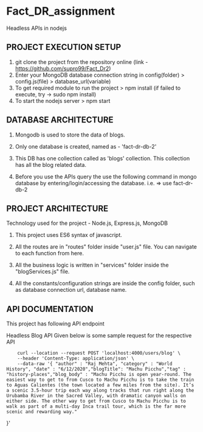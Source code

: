 # Fact_DR_assignment
Headless APIs in nodejs

## PROJECT EXECUTION SETUP
1) git clone the project from the repository online 
(link - https://github.com/supro99/Fact_Dr2)
2) Enter your MongoDB database connection string in config(folder) > config.js(file) > database_url(variable)
3) To get required module to run the project > npm install (if failed to execute, try -> sudo npm install)
4) To start the nodejs server > npm start

	

## DATABASE ARCHITECTURE
1) Mongodb is used to store the data of blogs.

2) Only one database is created, named as - 'fact-dr-db-2'

3) This DB has one collection called as 'blogs' collection.
    This collection has all the blog related data.

4) Before you use the APIs query the use the following command in mongo database by entering/login/accessing the database. i.e.
    => use fact-dr-db-2

## PROJECT ARCHITECTURE
Technology used for the project - Node.js, Express.js, MongoDB

1) This project uses ES6 syntax of javascript.

2) All the routes are in "routes" folder inside "user.js" file. You can navigate to each function from here.

3) All the business logic is written in "services" folder inside the "blogServices.js" file.

5) All the constants/configuration strings are inside the config folder, such as database connection url, database name.


## API DOCUMENTATION
This project has following API endpoint

Headless Blog API
Given below is some sample request for the respective API


		curl --location --request POST 'localhost:4000/users/blog' \
		--header 'Content-Type: application/json' \
		--data-raw '{ "author" : "Raj Mehta", "category" : "World History", "date" : "6/12/2020","blogTitle": "Machu Picchu","tag" : "history-places","blog_body" : "Machu Picchu is open year-round. The easiest way to get to from Cusco to Machu Picchu is to take the train to Aguas Calientes (the town located a few miles from the site). It’s a scenic 3.5-hour trip each way along tracks that run right along the Urubamba River in the Sacred Valley, with dramatic canyon walls on either side. The other way to get from Cusco to Machu Picchu is to walk as part of a multi-day Inca trail tour, which is the far more scenic and rewarding way."
}'
